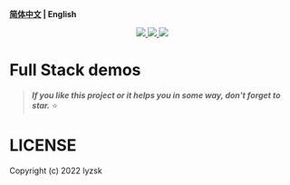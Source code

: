 **[简体中文](./README.CN.md) | English**

<p align="center">
    <a href="https://github.com/lyzsk/fullstack-demos/blob/master/LICENSE">
        <img src="https://img.shields.io/github/license/lyzsk/fullstack-demos.svg?style=plastic&logo=github" />
    </a>
    <a href="https://github.com/lyzsk/fullstack-demos/members">
        <img src="https://img.shields.io/github/forks/lyzsk/fullstack-demos.svg?style=plastic&logo=github" />
    </a>
    <a href="https://github.com/lyzsk/fullstack-demos/stargazers">
        <img src="https://img.shields.io/github/stars/lyzsk/fullstack-demos.svg?style=plastic&logo=github" />
    </a>
</p>

# Full Stack demos

> **_If you like this project or it helps you in some way, don't forget to star._** :star:

# LICENSE

Copyright (c) 2022 lyzsk
